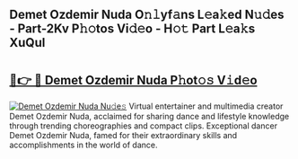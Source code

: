 ## Demet Ozdemir Nuda O𝚗𝚕yf𝚊ns L𝚎a𝚔ed N𝚞𝚍es - Part-2Kv P𝚑𝚘tos Vi𝚍𝚎o - H𝚘𝚝 Part L𝚎a𝚔s XuQul

# <h2><a href="http://kf76gl.oniu.top/?m=Demet+Ozdemir+Nuda">🔗👉 🔴 Demet Ozdemir Nuda P𝚑ot𝚘𝚜 V𝚒d𝚎o</a></h2>

[![Demet Ozdemir Nuda Nu𝚍e𝚜](https://i.imgur.com/0qMVB7G.gif)](http://kf76gl.oniu.top/?m=Demet+Ozdemir+Nuda)
Virtual entertainer and multimedia creator Demet Ozdemir Nuda, acclaimed for sharing dance and lifestyle knowledge through trending choreographies and compact clips. Exceptional dancer Demet Ozdemir Nuda, famed for their extraordinary skills and accomplishments in the world of dance.  
